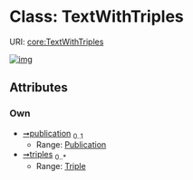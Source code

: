 
# Class: TextWithTriples




URI: [core:TextWithTriples](http://w3id.org/ontogpt/core/TextWithTriples)


[![img](https://yuml.me/diagram/nofunky;dir:TB/class/[Triple],[Triple]<triples%200..*-++[TextWithTriples],[Publication]<publication%200..1-++[TextWithTriples],[Publication])](https://yuml.me/diagram/nofunky;dir:TB/class/[Triple],[Triple]<triples%200..*-++[TextWithTriples],[Publication]<publication%200..1-++[TextWithTriples],[Publication])

## Attributes


### Own

 * [➞publication](textWithTriples__publication.md)  <sub>0..1</sub>
     * Range: [Publication](Publication.md)
 * [➞triples](textWithTriples__triples.md)  <sub>0..\*</sub>
     * Range: [Triple](Triple.md)
